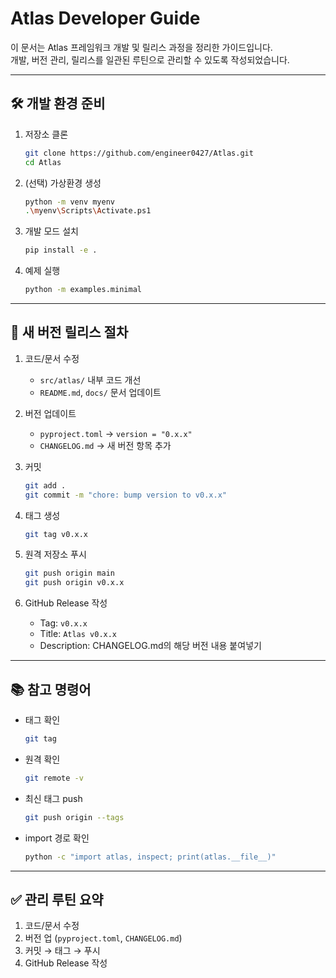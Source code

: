 # Atlas Developer Guide

이 문서는 Atlas 프레임워크 개발 및 릴리스 과정을 정리한 가이드입니다.  
개발, 버전 관리, 릴리스를 일관된 루틴으로 관리할 수 있도록 작성되었습니다.

---

## 🛠 개발 환경 준비
1. 저장소 클론
   ```bash
   git clone https://github.com/engineer0427/Atlas.git
   cd Atlas
   ```

2. (선택) 가상환경 생성
   ```bash
   python -m venv myenv
   .\myenv\Scripts\Activate.ps1
   ```

3. 개발 모드 설치
   ```bash
   pip install -e .
   ```

4. 예제 실행
   ```bash
   python -m examples.minimal
   ```

---

## 🚀 새 버전 릴리스 절차

1. 코드/문서 수정
   - `src/atlas/` 내부 코드 개선
   - `README.md`, `docs/` 문서 업데이트

2. 버전 업데이트
   - `pyproject.toml` → `version = "0.x.x"`
   - `CHANGELOG.md` → 새 버전 항목 추가

3. 커밋
   ```bash
   git add .
   git commit -m "chore: bump version to v0.x.x"
   ```

4. 태그 생성
   ```bash
   git tag v0.x.x
   ```

5. 원격 저장소 푸시
   ```bash
   git push origin main
   git push origin v0.x.x
   ```

6. GitHub Release 작성
   - Tag: `v0.x.x`
   - Title: `Atlas v0.x.x`
   - Description: CHANGELOG.md의 해당 버전 내용 붙여넣기

---

## 📚 참고 명령어

- 태그 확인
  ```bash
  git tag
  ```

- 원격 확인
  ```bash
  git remote -v
  ```

- 최신 태그 push
  ```bash
  git push origin --tags
  ```

- import 경로 확인
  ```bash
  python -c "import atlas, inspect; print(atlas.__file__)"
  ```

---

## ✅ 관리 루틴 요약
1. 코드/문서 수정  
2. 버전 업 (`pyproject.toml`, `CHANGELOG.md`)  
3. 커밋 → 태그 → 푸시  
4. GitHub Release 작성  

